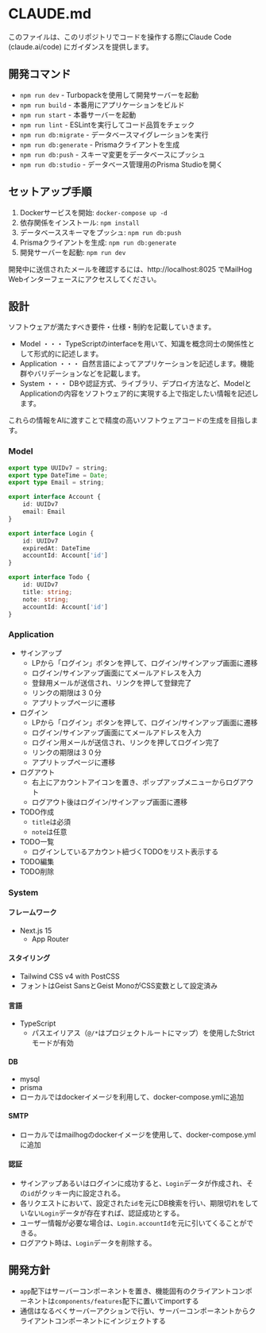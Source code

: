 # CLAUDE.md

このファイルは、このリポジトリでコードを操作する際にClaude Code (claude.ai/code) にガイダンスを提供します。

## 開発コマンド

- `npm run dev` - Turbopackを使用して開発サーバーを起動
- `npm run build` - 本番用にアプリケーションをビルド
- `npm run start` - 本番サーバーを起動
- `npm run lint` - ESLintを実行してコード品質をチェック
- `npm run db:migrate` - データベースマイグレーションを実行
- `npm run db:generate` - Prismaクライアントを生成
- `npm run db:push` - スキーマ変更をデータベースにプッシュ
- `npm run db:studio` - データベース管理用のPrisma Studioを開く

## セットアップ手順

1. Dockerサービスを開始: `docker-compose up -d`
2. 依存関係をインストール: `npm install`
3. データベーススキーマをプッシュ: `npm run db:push`
4. Prismaクライアントを生成: `npm run db:generate`
5. 開発サーバーを起動: `npm run dev`

開発中に送信されたメールを確認するには、http://localhost:8025 でMailHog Webインターフェースにアクセスしてください。

## 設計

ソフトウェアが満たすべき要件・仕様・制約を記載していきます。

- Model ・・・ TypeScriptのinterfaceを用いて、知識を概念同士の関係性として形式的に記述します。
- Application ・・・ 自然言語によってアプリケーションを記述します。機能群やバリデーションなどを記載します。
- System ・・・ DBや認証方式、ライブラリ、デプロイ方法など、ModelとApplicationの内容をソフトウェア的に実現する上で指定したい情報を記述します。

これらの情報をAIに渡すことで精度の高いソフトウェアコードの生成を目指します。

### Model

```ts
export type UUIDv7 = string;
export type DateTime = Date;
export type Email = string;

export interface Account {
    id: UUIDv7
    email: Email
}

export interface Login {
    id: UUIDv7
    expiredAt: DateTime
    accountId: Account['id']
}

export interface Todo {
    id: UUIDv7
    title: string;
    note: string;
    accountId: Account['id']
}
```

### Application

- サインアップ
  - LPから「ログイン」ボタンを押して、ログイン/サインアップ画面に遷移
  - ログイン/サインアップ画面にてメールアドレスを入力
  - 登録用メールが送信され、リンクを押して登録完了
  - リンクの期限は３０分
  - アプリトップページに遷移
- ログイン
  - LPから「ログイン」ボタンを押して、ログイン/サインアップ画面に遷移
  - ログイン/サインアップ画面にてメールアドレスを入力
  - ログイン用メールが送信され、リンクを押してログイン完了
  - リンクの期限は３０分
  - アプリトップページに遷移
- ログアウト
  - 右上にアカウントアイコンを置き、ポップアップメニューからログアウト
  - ログアウト後はログイン/サインアップ画面に遷移
- TODO作成
  - `title`は必須
  - `note`は任意
- TODO一覧
  - ログインしているアカウント紐づくTODOをリスト表示する
- TODO編集
- TODO削除

### System

#### フレームワーク

- Next.js 15
  - App Router

#### スタイリング

- Tailwind CSS v4 with PostCSS
- フォントはGeist SansとGeist MonoがCSS変数として設定済み

#### 言語

- TypeScript
  - パスエイリアス（`@/*`はプロジェクトルートにマップ）を使用したStrictモードが有効

#### DB

- mysql
- prisma
- ローカルではdockerイメージを利用して、docker-compose.ymlに追加

#### SMTP

- ローカルではmailhogのdockerイメージを使用して、docker-compose.ymlに追加

#### 認証

- サインアップあるいはログインに成功すると、`Login`データが作成され、その`id`がクッキー内に設定される。
- 各リクエストにおいて、設定された`id`を元にDB検索を行い、期限切れをしていない`Login`データが存在すれば、認証成功とする。
- ユーザー情報が必要な場合は、`Login.accountId`を元に引いてくることができる。
- ログアウト時は、`Login`データを削除する。

## 開発方針

- `app`配下はサーバーコンポーネントを置き、機能固有のクライアントコンポーネントは`components/features`配下に置いてimportする
- 通信はなるべくサーバーアクションで行い、サーバーコンポーネントからクライアントコンポーネントにインジェクトする
